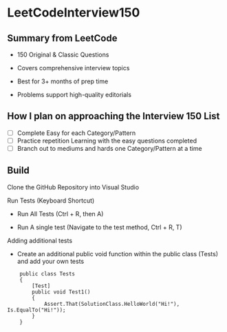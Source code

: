 # LeetCodeInterview150

## Summary from LeetCode

- 150 Original & Classic Questions

- Covers comprehensive interview topics

- Best for 3+ months of prep time

- Problems support high-quality editorials

## How I plan on approaching the Interview 150 List

- [ ] Complete Easy for each Category/Pattern
- [ ] Practice repetition Learning with the easy questions completed
- [ ] Branch out to mediums and hards one Category/Pattern at a time

## Build

Clone the GitHub Repository into Visual Studio

Run Tests (Keyboard Shortcut)

- Run All Tests (Ctrl + R, then A)

- Run A single test (Navigate to the test method, Ctrl + R, T)

Adding additional tests

- Create an additional public void function within the public class (Tests) and add your own tests

```
    public class Tests
    {
        [Test]
        public void Test1()
        {
            Assert.That(SolutionClass.HelloWorld("Hi!"), Is.EqualTo("Hi!"));
        }
    }
```
  
